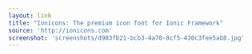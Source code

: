 ```yaml
---
layout: link
title: "Ionicons: The premium icon font for Ionic Framework"
source: 'http://ionicons.com'
screenshot: 'screenshots/d983fb21-bcb3-4a70-8cf5-430c3fee5ab8.jpg'
---
```


